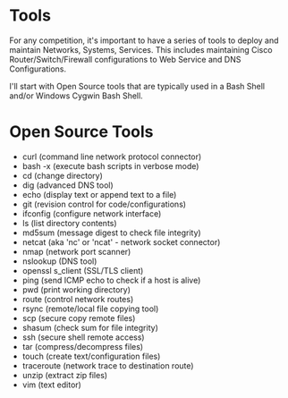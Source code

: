 # Tools

For any competition, it's important to have a series of tools 
to deploy and maintain Networks, Systems, Services. This includes
maintaining Cisco Router/Switch/Firewall configurations to 
Web Service and DNS Configurations. 

I'll start with Open Source tools that are typically used in a 
Bash Shell and/or Windows Cygwin Bash Shell. 

# Open Source Tools

* curl (command line network protocol connector)
* bash -x (execute bash scripts in verbose mode)
* cd (change directory) 
* dig (advanced DNS tool)
* echo (display text or append text to a file)
* git (revision control for code/configurations)
* ifconfig (configure network interface)
* ls (list directory contents)
* md5sum (message digest to check file integrity)
* netcat (aka 'nc' or 'ncat' - network socket connector)
* nmap (network port scanner)
* nslookup (DNS tool)
* openssl s_client (SSL/TLS client)
* ping (send ICMP echo to check if a host is alive)
* pwd (print working directory) 
* route (control network routes)
* rsync (remote/local file copying tool) 
* scp (secure copy remote files)
* shasum (check sum for file integrity)
* ssh (secure shell remote access)
* tar (compress/decompress files)
* touch (create text/configuration files)
* traceroute (network trace to destination route)
* unzip (extract zip files)
* vim (text editor)

